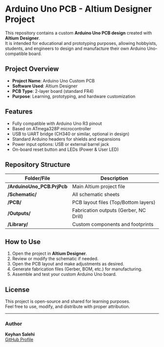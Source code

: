 # Arduino Uno PCB - Altium Designer Project

This repository contains a custom **Arduino Uno PCB design** created with **Altium Designer**.  
It is intended for educational and prototyping purposes, allowing hobbyists, students, and engineers to design and manufacture their own Arduino Uno-compatible board.

## Project Overview

- **Project Name**: Arduino Uno Custom PCB  
- **Software Used**: Altium Designer  
- **PCB Type**: 2-layer board (standard FR4)  
- **Purpose**: Learning, prototyping, and hardware customization

## Features

- Fully compatible with Arduino Uno R3 pinout  
- Based on ATmega328P microcontroller  
- USB to UART bridge (CH340 or similar, optional in design)  
- Standard Arduino headers for shields and expansions  
- Power input options: USB or external barrel jack  
- On-board reset button and LEDs (Power & User LED)

## Repository Structure

| Folder/File         | Description                             |
|--------------------|-----------------------------------------|
| **/ArduinoUno_PCB.PrjPcb** | Main Altium project file          |
| **/Schematic/**     | All schematic sheets                    |
| **/PCB/**           | PCB layout files (Top/Bottom layers)    |
| **/Outputs/**       | Fabrication outputs (Gerber, NC Drill) |
| **/Library/**       | Custom components and footprints        |

## How to Use

1. Open the project in **Altium Designer**.
2. Review or modify the schematic if needed.
3. Open the PCB layout and make adjustments as desired.
4. Generate fabrication files (Gerber, BOM, etc.) for manufacturing.
5. Assemble and test your custom Arduino Uno board.

## License

This project is open-source and shared for learning purposes.  
Feel free to use, modify, and distribute with proper attribution.

---

### Author

**Keyhan Salehi**  
[GitHub Profile](https://github.com/KeyhanSalehi)
